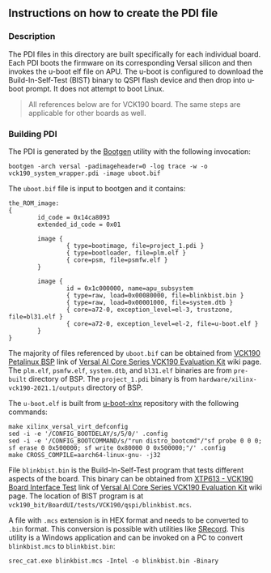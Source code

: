 ## Instructions on how to create the PDI file

### Description
The PDI files in this directory are built specifically for each individual board.  Each PDI boots the firmware on its corresponding Versal silicon and then invokes the u-boot elf file on APU.  The u-boot is configured to download the Build-In-Self-Test (BIST) binary to QSPI flash device and then drop into u-boot prompt.  It does not attempt to boot Linux.

> All references below are for VCK190 board.  The same steps are applicable for other boards as well.

### Building PDI
The PDI is generated by the [Bootgen](https://www.xilinx.com/support/documentation/sw_manuals/xilinx2021_1/ug1283-bootgen-user-guide.pdf) utility with the following invocation:

	bootgen -arch versal -padimageheader=0 -log trace -w -o vck190_system_wrapper.pdi -image uboot.bif

The `uboot.bif` file is input to bootgen and it contains:

	the_ROM_image:
	{
       		id_code = 0x14ca8093
        	extended_id_code = 0x01

        	image {
                	{ type=bootimage, file=project_1.pdi }
                	{ type=bootloader, file=plm.elf }
                	{ core=psm, file=psmfw.elf }
        	}

        	image {
                	id = 0x1c000000, name=apu_subsystem 
                	{ type=raw, load=0x00080000, file=blinkbist.bin }
                	{ type=raw, load=0x00001000, file=system.dtb }
                	{ core=a72-0, exception_level=el-3, trustzone, file=bl31.elf }
                	{ core=a72-0, exception_level=el-2, file=u-boot.elf }
        	}
	}

The majority of files referenced by `uboot.bif` can be obtained from [VCK190 Petalinux BSP](https://www.xilinx.com/support/download/index.html/content/xilinx/en/downloadNav/embedded-design-tools.html) link of [Versal AI Core Series VCK190 Evaluation Kit](https://www.xilinx.com/products/boards-and-kits/vck190.html) wiki page.  The `plm.elf`, `psmfw.elf`, `system.dtb`, and `bl31.elf` binaries are from `pre-built` directory of BSP.  The `project_1.pdi` binary is from `hardware/xilinx-vck190-2021.1/outputs` directory of BSP.

The `u-boot.elf` is built from [u-boot-xlnx](https://github.com/Xilinx/u-boot-xlnx) repository with the following commands:

	make xilinx_versal_virt_defconfig
	sed -i -e '/CONFIG_BOOTDELAY/s/5/0/' .config
	sed -i -e '/CONFIG_BOOTCOMMAND/s/"run distro_bootcmd"/"sf probe 0 0 0; sf erase 0 0x500000; sf write 0x80000 0 0x500000;"/' .config
	make CROSS_COMPILE=aarch64-linux-gnu- -j32

File `blinkbist.bin` is the Build-In-Self-Test program that tests different aspects of the board.  This binary can be obtained from [XTP613 - VCK190 Board Interface Test](https://www.xilinx.com/member/forms/download/design-license.html?cid=b83eede2-f9d2-4e81-a393-67a1a8ba609e&filename=rdf0574-vck190-bit-c-2020-2.zip) link of [Versal AI Core Series VCK190 Evaluation Kit](https://www.xilinx.com/products/boards-and-kits/vck190.html#documentation) wiki page.  The location of BIST program is at `vck190_bit/BoardUI/tests/VCK190/qspi/blinkbist.mcs`.

A file with `.mcs` extension is in HEX format and needs to be converted to `.bin` format.  This conversion is possible with utilities like [SRecord](http://srecord.sourceforge.net/).  This utility is a Windows application and can be invoked on a PC to convert `blinkbist.mcs` to `blinkbist.bin`:

	srec_cat.exe blinkbist.mcs -Intel -o blinkbist.bin -Binary
